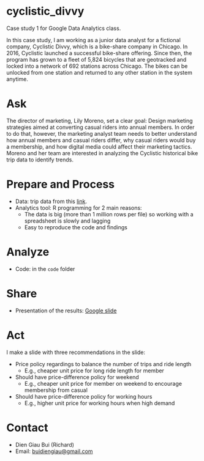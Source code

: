 # cyclistic_divvy
Case study 1 for Google Data Analytics class.

In this case study, I am working as a junior data analyst for a fictional company, Cyclistic Divvy, which is a bike-share company in Chicago. In 2016, Cyclistic launched a successful bike-share offering. Since then, the program has grown to a fleet of 5,824 bicycles that are geotracked and locked into a network of 692 stations across Chicago. The bikes can be unlocked from one station and returned to any other station in the system anytime.

# Ask

The director of marketing, Lily Moreno, set a clear goal: Design marketing strategies aimed at converting casual riders into annual members. In order to
do that, however, the marketing analyst team needs to better understand how annual members and casual riders differ, why
casual riders would buy a membership, and how digital media could affect their marketing tactics. Moreno and her team are
interested in analyzing the Cyclistic historical bike trip data to identify trends.

# Prepare and Process

- Data: trip data from this [link](https://divvy-tripdata.s3.amazonaws.com/index.html).
- Analytics tool: R programming for 2 main reasons:
    - The data is big (more than 1 million rows per file) so working with a spreadsheet is slowly and lagging
    - Easy to reproduce the code and findings

# Analyze

- Code: in the `code` folder

# Share 

- Presentation of the results: [Google slide](https://docs.google.com/presentation/d/1b1iyuXeipWlrtTCtgPX3YKdnJyvH0zPJM-VqOaRT40E/edit?usp=sharing)

# Act

I make a slide with three recommendations in the slide:

- Price policy regardings to balance the number of trips and ride length
    - E.g., cheaper unit price for long ride length for member
- Should have price-difference policy for weekend
    - E.g., cheaper unit price for member on weekend to encourage membership from casual
- Should have price-difference policy for working hours
    - E.g., higher unit price for working hours when high demand

# Contact

- Dien Giau Bui (Richard)
- Email: buidiengiau@gmail.com
